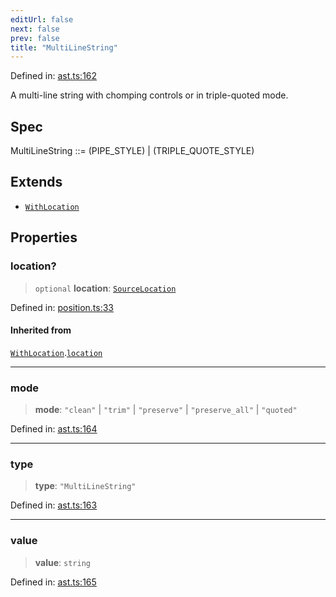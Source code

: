 ```yaml
---
editUrl: false
next: false
prev: false
title: "MultiLineString"
---
```


Defined in: [ast.ts:162](https://github.com/rcs-agents/rcs-lang/blob/44f56387ee45f73805b6a88a5582e17ead444456/packages/ast/src/ast.ts#L162)

A multi-line string with chomping controls or in triple-quoted mode.

## Spec

MultiLineString ::= (PIPE_STYLE) | (TRIPLE_QUOTE_STYLE)

## Extends

- [`WithLocation`](/api/ast/interfaces/withlocation/)

## Properties

### location?

> `optional` **location**: [`SourceLocation`](/api/ast/interfaces/sourcelocation/)

Defined in: [position.ts:33](https://github.com/rcs-agents/rcs-lang/blob/44f56387ee45f73805b6a88a5582e17ead444456/packages/ast/src/position.ts#L33)

#### Inherited from

[`WithLocation`](/api/ast/interfaces/withlocation/).[`location`](/api/ast/interfaces/withlocation/#location)

***

### mode

> **mode**: `"clean"` \| `"trim"` \| `"preserve"` \| `"preserve_all"` \| `"quoted"`

Defined in: [ast.ts:164](https://github.com/rcs-agents/rcs-lang/blob/44f56387ee45f73805b6a88a5582e17ead444456/packages/ast/src/ast.ts#L164)

***

### type

> **type**: `"MultiLineString"`

Defined in: [ast.ts:163](https://github.com/rcs-agents/rcs-lang/blob/44f56387ee45f73805b6a88a5582e17ead444456/packages/ast/src/ast.ts#L163)

***

### value

> **value**: `string`

Defined in: [ast.ts:165](https://github.com/rcs-agents/rcs-lang/blob/44f56387ee45f73805b6a88a5582e17ead444456/packages/ast/src/ast.ts#L165)

